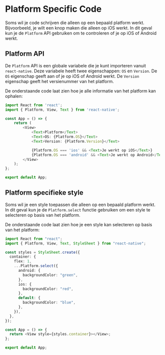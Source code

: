 # Platform Specific Code

Soms wil je code schrijven die alleen op een bepaald platform werkt. Bijvoorbeeld, je wilt een knop maken die alleen op iOS werkt. In dit geval kun je de `Platform` API gebruiken om te controleren of je op iOS of Android werkt.

## Platform API

De `Platform` API is een globale variabele die je kunt importeren vanuit `react-native`. Deze variabele heeft twee eigenschappen: `OS` en `Version`. De `OS` eigenschap geeft aan of je op iOS of Android werkt. De `Version` eigenschap geeft het versienummer van het platform.

De onderstaande code laat zien hoe je alle informatie van het platform kan ophalen:

```typescript expo={}
import React from 'react';
import { Platform, View, Text } from 'react-native';

const App = () => {
	return (
		<View>
			<Text>Platform</Text>
			<Text>OS: {Platform.OS}</Text>
			<Text>Version: {Platform.Version}</Text>

			{Platform.OS === 'ios' && <Text>Je werkt op iOS</Text>}
			{Platform.OS === 'android' && <Text>Je werkt op Android</Text>}
		</View>
	);
};

export default App;
```

## Platform specifieke style

Soms wil je een style toepassen die alleen op een bepaald platform werkt. In dit geval kun je de `Platform.select` functie gebruiken om een style te selecteren op basis van het platform.

De onderstaande code laat zien hoe je een style kan selecteren op basis van het platform:

```typescript expo={}
import React from "react";
import { Platform, View, Text, StyleSheet } from "react-native";

const styles = StyleSheet.create({
  container: {
    flex: 1,
    ...Platform.select({
      android: {
        backgroundColor: "green",
      },
      ios: {
        backgroundColor: "red",
      },
      default: {
        backgroundColor: "blue",
      },
    }),
  },
});

const App = () => {
  return <View style={styles.container}></View>;
};

export default App;
```